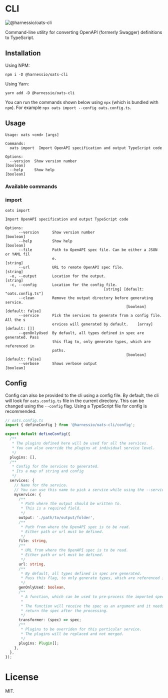 # CLI

![@harnessio/oats-cli](https://img.shields.io/npm/v/@harnessio/oats-cli.svg?style=flat-square)

Command-line utility for converting OpenAPI (formerly Swagger) definitions to TypeScript.

## Installation

Using NPM:

```
npm i -D @harnessio/oats-cli
```

Using Yarn:

```
yarn add -D @harnessio/oats-cli
```

You can run the commands shown below using `npx` (which is bundled with `npm`).
For example `npx oats import --config oats.config.ts`.

## Usage

```
Usage: oats <cmd> [args]

Commands:
  oats import  Import OpenAPI specification and output TypeScript code

Options:
  --version  Show version number                                       [boolean]
  --help     Show help                                                 [boolean]

```

### Available commands

### import

```
oats import

Import OpenAPI specification and output TypeScript code

Options:
      --version      Show version number                               [boolean]
      --help         Show help                                         [boolean]
      --file         Path to OpenAPI spec file. Can be either a JSON or YAML fil
                     e.                                                 [string]
      --url          URL to remote OpenAPI spec file.                   [string]
  -o, --output       Location for the output.                           [string]
  -c, --config       Location for the config file.
                                            [string] [default: "oats.config.ts"]
      --clean        Remove the output directory before generating service.
                                                      [boolean] [default: false]
      --service      Pick the services to generate from a config file. All the s
                     ervices will generated by default.    [array] [default: []]
      --genOnlyUsed  By default, all types defined in spec are generated. Pass
                     this flag to, only generate types, which are referenced in
                     paths.
                                                      [boolean] [default: false]
      --verbose      Shows verbose output                              [boolean]
```

## Config

Config can also be provided to the cli using a config file. By default, the cli
will look for `oats.config.ts` file in the current directory. This can be changed
using the `--config` flag. Using a TypeScript file for config is recommended.

```ts
// oats.config.ts
import { defineConfig } from '@harnessio/oats-cli/config';

export default defineConfig({
  /**
   * The plugins defined here will be used for all the services.
   * You can also override the plugins at individual service level.
   */
  plugins: [],
  /**
   * Config for the services to generated.
   * Its a map of string and config
   */
  services: {
    // Name for the service.
    // You can use this name to pick a service while using the --service flag
    myservice: {
      /**
       * Path where the output should be written to.
       * This is a required field.
       */
      output: './path/to/output/folder',
      /**
       * Path from where the OpenAPI spec is to be read.
       * Either path or url must be defined.
       */
      file: string,
      /**
       * URL from where the OpenAPI spec is to be read.
       * Either path or url must be defined.
       */
      url: string,
      /**
       * By default, all types defined in spec are generated.
       * Pass this flag, to only generate types, which are referenced in paths.
       */
      genOnlyUsed: boolean,
      /**
       * A function, which can be used to pre-process the imported spec.
       *
       * The function will receive the spec as an argument and it needs to
       * return the spec after the processing.
       */
      transformer: (spec) => spec;
      /**
       * Plugins to be overriden for this particular service.
       * The plugins will be replaced and not merged.
       */
      plugins: Plugin[];
    },
  },
});
```

# License

MIT.
